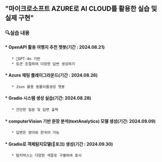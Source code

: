 ## "마이크로소프트 AZURE로 AI CLOUD를 활용한 실습 및 실제 구현"

### 🔍실습 내용
  
#### * OpenAPI 활용 여행지 추천 챗봇(기간 : 2024.08.21)
       * 🌱GPT-4o 기반
       * 토큰 조절하여 다양한 답변 생성하기


#### * Azure 채팅 플레이그라운드(기간 : 2024.08.26)
       * Json 활용 동물이름생성 챗봇


#### * Gradio 시스템 생성 실습(기간: 2024.08.28)
       * 간단한 질문 및 답변 출력

#### * computerVision 기반 문장 분석(textAnalytics) 모델 생성(기간: 2024.09.09)
       * 답변은 영어와 한국어 가능

   
#### * Gradio로 객체탐지모델(🍴포크) 생성(기간 : 2024.09.30)
       * 탐지박스는 다양한 색깔로 구별하여 표시
